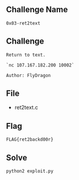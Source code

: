 ## Challenge Name
```
0x03-ret2text
```
## Challenge
```
Return to text.  

`nc 107.167.182.200 10002`  

Author: FlyDragon
```
## File
- ret2text.c
## Flag
```
FLAG{ret2backd00r}
```
## Solve
```
python2 exploit.py
```
